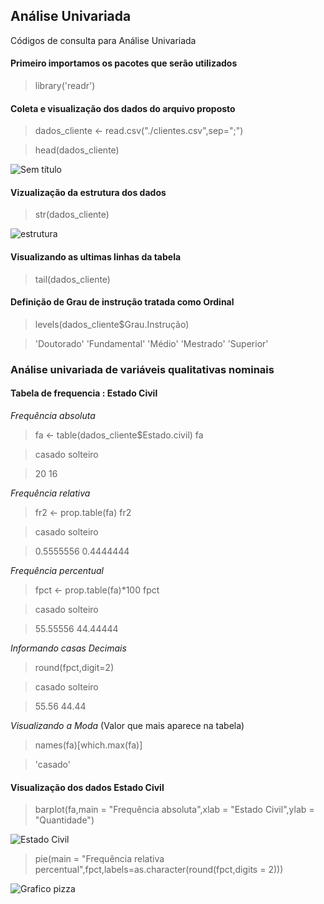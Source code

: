 ## Análise Univariada

Códigos de consulta para Análise Univariada 

#### Primeiro importamos os pacotes que serão utilizados 

> library('readr')
#### Coleta e visualização dos dados do arquivo proposto
> dados_cliente <- read.csv("./clientes.csv",sep=";")

> head(dados_cliente)

![Sem título](https://user-images.githubusercontent.com/97900395/151893721-952f181b-1f39-4909-811d-7529e7f96186.png)

#### Vizualização da estrutura dos dados 
> str(dados_cliente)

![estrutura](https://user-images.githubusercontent.com/97900395/151894201-e8c12232-dba0-41dd-9d59-306ddc9cbd4a.png)


#### Visualizando as ultimas linhas da tabela
> tail(dados_cliente)


#### Definição de Grau de instrução tratada como Ordinal 
> levels(dados_cliente$Grau.Instrução)

> 'Doutorado' 'Fundamental' 'Médio' 'Mestrado' 'Superior'

### Análise univariada de variáveis qualitativas nominais
#### Tabela de frequencia : Estado Civil 

*Frequência absoluta*

>fa <- table(dados_cliente$Estado.civil)
>fa

> casado solteiro

>   20      16 


*Frequência relativa*

>fr2 <- prop.table(fa)
>fr2

>casado  solteiro

>0.5555556 0.4444444 

*Frequência percentual*

>fpct <- prop.table(fa)*100
>fpct

> casado solteiro 

>55.55556 44.44444 

*Informando casas Decimais*

>round(fpct,digit=2)
 
>casado solteiro 

>55.56    44.44 

*Visualizando a Moda* (Valor que mais aparece na tabela)

>names(fa)[which.max(fa)]

>'casado'

#### Visualização dos dados Estado Civil

>barplot(fa,main = "Frequência absoluta",xlab = "Estado Civil",ylab = "Quantidade")

![Estado Civil](https://user-images.githubusercontent.com/97900395/151895835-56e40be6-209f-487e-ba72-0f43ec2f2e30.png)


>pie(main = "Frequência relativa percentual",fpct,labels=as.character(round(fpct,digits = 2)))


![Grafico pizza](https://user-images.githubusercontent.com/97900395/151895837-36730e45-f2d8-47ed-87b2-1c33b15e7dd7.png)

